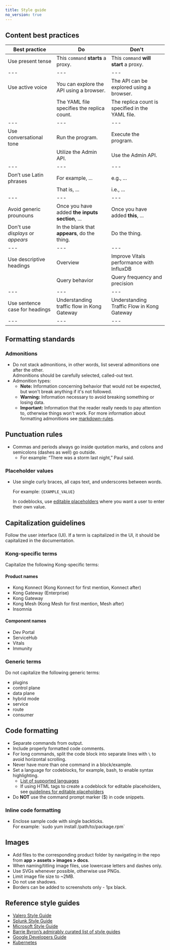 ```yaml
---
title: Style guide
no_version: true
---
```


## Content best practices

|Best practice                      |Do                                             |Don't                                              |
|---                                |---                                            |---                                                |  
|Use present tense                  |This `command` **starts** a proxy.             |This `command` **will start** a proxy.             |
|---                                |---                                            |---                                                |
|Use active voice                   |You can explore the API using a browser.       |The API can be explored using a browser.           |
|                                   |The YAML file specifies the replica count.     |The replica count is specified in the YAML file.   |
|---                                |---                                            |---                                                |
|Use conversational tone            |Run the program.                               |Execute the program.                               |
|                                   |Utilize the Admin API.                         |Use the Admin API.                                 |
|---                                |---                                            |---                                                |
|Don’t use Latin phrases            |For example, ...                               |e.g., ...                                          |
|                                   |That is, ...                                   |i.e., ...                                          |
|---                                |---                                            |---                                                |
|Avoid generic prounouns            |Once you have added **the inputs section**, ...|Once you have added **this**, ...                  |
|Don't use _displays_ or _appears_      |In the blank that **appears**, do the thing.   |Do the thing.      |
|---                                |---                                            |---                                                |
|Use descriptive headings           |Overview                                       |Improve Vitals performance with InfluxDB           |
|                                   |Query behavior                                 |Query frequency and precision                      |
|---                                |---                                            |---                                                |
|Use sentence case for headings     |Understanding traffic flow in Kong Gateway     |Understanding Traffic Flow in Kong Gateway         |
|---                                |---                                            |---                                                |

## Formatting standards

### Admonitions
- Do not stack admonitions, in other words, list several admonitions one after the other.<br/>
  Admonitions should be carefully selected, called-out text.
- Admonition types:
  - **Note:** Information concerning behavior that would not be expected, but won't break anything if it's not followed.
  - **Warning:** Information necessary to avoid breaking something or losing data.
  - **Important:** Information that the reader really needs to pay attention to, otherwise things won't work.
For more information about formatting admonitions see [markdown-rules](/contributing/markdown-rules/#admonitions).

## Punctuation rules
- Commas and periods always go inside quotation marks, and colons and semicolons (dashes as well) go outside.
  - For example: “There was a storm last night,” Paul said.

### Placeholder values
- Use single curly braces, all caps text, and underscores between words.

    For example: `{EXAMPLE_VALUE}`

    In codeblocks, use [editable placeholders](/contributing/markdown-rules/#placeholders)
    where you want a user to enter their own value.

## Capitalization guidelines
Follow the user interface (UI). If a term is capitalized in the UI, it should be
capitalized in the documentation.

### Kong-specific terms
Capitalize the following Kong-specific terms:

#### Product names
- Kong Konnect (Kong Konnect for first mention, Konnect after)
- Kong Gateway (Enterprise)
- Kong Gateway
- Kong Mesh (Kong Mesh for first mention, Mesh after)
- Insomnia

#### Component names
- Dev Portal
- ServiceHub
- Vitals
- Immunity

### Generic terms
Do not capitalize the following generic terms:
- plugins
- control plane
- data plane
- hybrid mode
- service
- route
- consumer

## Code formatting
- Separate commands from output.
- Include properly formatted code comments.
- For long commands, split the code block into separate lines with `\`
to avoid horizontal scrolling.
- Never have more than one command in a block/example.
- Set a language for codeblocks, for example, bash, to enable syntax highlighting.
    - [List of supported languages](https://github.com/rouge-ruby/rouge/wiki/List-of-supported-languages-and-lexers)
    - If using HTML tags to create a codeblock for editable placeholders,
    see [guidelines for editable placeholders](/contributing/markdown-rules/#editable-placeholders-in-codeblocks)
- Do **NOT** use the command prompt marker ($) in code snippets.

### Inline code formatting
- Enclose sample code with single backticks.<br/>
  For example: \`sudo yum install /path/to/package.rpm`

## Images
- Add files to the corresponding product folder by navigating in the repo from **app > assets > images > docs**.
- When naming/titling image files, use lowercase letters and dashes only.
- Use SVGs whenever possible, otherwise use PNGs.
- Limit image file size to ~2MB.
- Do not use shadows.
- Borders can be added to screenshots only - 1px black.

## Reference style guides
- [Valero Style Guide](https://velero.io/docs/v1.5/style-guide/#inline-code-formatting)
- [Splunk Style Guide](https://docs.splunk.com/Documentation/StyleGuide/current/StyleGuide/Howtouse)
- [Microsoft Style Guide](https://docs.microsoft.com/en-us/style-guide/welcome/)
- [Barrie Byron’s admirably curated list of style guides](https://docs.google.com/document/d/1wAVt65UpgBJ4e_tzPCVnPHwOqYYtENuRkojDSq-7nK0/edit)
- [Google Developers Guide](https://developers.google.com/style)
- [Kubernetes](https://kubernetes.io/docs/contribute/style/style-guide/)
